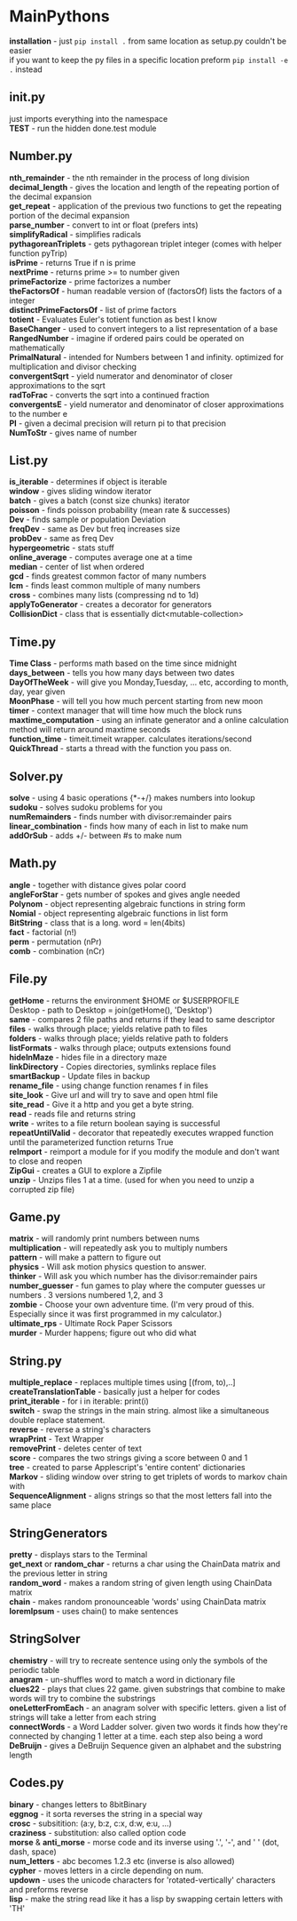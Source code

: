 # MainPythons
**installation** - just `pip install .` from same location as setup.py couldn't be easier  
if you want to keep the py files in a specific location preform `pip install -e .` instead  

## __init__.py
just imports everything into the namespace  
**TEST** - run the hidden done.test module

## Number.py
**nth_remainder** - the nth remainder in the process of long division  
**decimal_length** - gives the location and length of the repeating portion of the decimal expansion  
**get_repeat** - application of the previous two functions to get the repeating portion of the decimal expansion  
**parse_number** - convert to int or float (prefers ints)  
**simplifyRadical** - simplifies radicals  
**pythagoreanTriplets** - gets pythagorean triplet integer (comes with helper function pyTrip)  
**isPrime** - returns True if n is prime  
**nextPrime** - returns prime >= to number given  
**primeFactorize** - prime factorizes a number  
**theFactorsOf** - human readable version of (factorsOf) lists the factors of a integer  
**distinctPrimeFactorsOf** - list of prime factors  
**totient** - Evaluates Euler's totient function as best I know  
**BaseChanger** - used to convert integers to a list representation of a base  
**RangedNumber** - imagine if ordered pairs could be operated on mathematically  
**PrimalNatural** - intended for Numbers between 1 and infinity. optimized for multiplication and divisor checking  
**convergentSqrt** - yield numerator and denominator of closer approximations to the sqrt  
**radToFrac** - converts the sqrt into a continued fraction  
**convergentsE** - yield numerator and denominator of closer approximations to the number e  
**PI** - given a decimal precision will return pi to that precision  
**NumToStr** - gives name of number  
## List.py
**is_iterable** - determines if object is iterable  
**window** - gives sliding window iterator  
**batch** - gives a batch (const size chunks) iterator  
**poisson** - finds poisson probability (mean rate & successes)  
**Dev** - finds sample or population Deviation  
**freqDev** - same as Dev but freq increases size  
**probDev** - same as freq Dev  
**hypergeometric** - stats stuff  
**online_average** - computes average one at a time  
**median** - center of list when ordered  
**gcd** - finds greatest common factor of many numbers  
**lcm** - finds least common multiple of many numbers  
**cross** - combines many lists (compressing nd to 1d)  
**applyToGenerator** - creates a decorator for generators  
**CollisionDict** - class that is essentially dict\<mutable-collection\>  
## Time.py
**Time Class** - performs math based on the time since midnight  
**days_between** - tells you how many days between two dates  
**DayOfTheWeek** - will give you Monday,Tuesday, ... etc, according to month, day, year given  
**MoonPhase** - will tell you how much percent starting from new moon  
**timer** - context manager that will time how much the block runs  
**maxtime_computation** - using an infinate generator and a online calculation method will return around maxtime seconds  
**function_time** - timeit.timeit wrapper. calculates iterations/second  
**QuickThread** - starts a thread with the function you pass on.  
## Solver.py
**solve** - using 4 basic operations {*-+/} makes numbers into lookup  
**sudoku** - solves sudoku problems for you  
**numRemainders** - finds number with divisor:remainder pairs  
**linear_combination** - finds how many of each in list to make num  
**addOrSub** - adds +/- between #s to make num  
## Math.py
**angle** - together with distance gives polar coord  
**angleForStar** - gets number of spokes and gives angle needed  
**Polynom** - object representing algebraic functions in string form  
**Nomial** - object representing algebraic functions in list form  
**BitString** - class that is a long. word = len(4bits)  
**fact** - factorial (n!)  
**perm** - permutation (nPr)  
**comb** - combination (nCr)  
## File.py
**getHome** - returns the environment $HOME or $USERPROFILE   
Desktop - path to Desktop = join(getHome(), 'Desktop')  
**same** - compares 2 file paths and returns if they lead to same descriptor  
**files** - walks through place; yields relative path to files  
**folders** - walks through place; yields relative path to folders  
**listFormats** - walks through place; outputs extensions found  
**hideInMaze** - hides file in a directory maze  
**linkDirectory** - Copies directories, symlinks replace files  
**smartBackup** - Update files in backup  
**rename_file** - using change function renames f in files  
**site_look** - Give url and will try to save and open html file  
**site_read** - Give it a http and you get a byte  string.  
**read** - reads file and returns string  
**write** - writes to a file return boolean saying is successful  
**repeatUntilValid** - decorator that repeatedly executes wrapped function until the parameterized function returns True  
**reImport** - reimport a module for if you modify the module and don't want to close and reopen  
**ZipGui** - creates a GUI to explore a Zipfile  
**unzip** - Unzips files 1 at a time. (used for when you need to unzip a corrupted zip file)  
## Game.py
**matrix** - will randomly print numbers between nums  
**multiplication** - will repeatedly ask you to multiply numbers  
**pattern** - will make a pattern to figure out  
**physics** - Will ask motion physics question to answer.  
**thinker** - Will ask you which number has the divisor:remainder pairs  
**number_guesser** - fun games to play where the computer guesses ur numbers . 3 versions numbered 1,2, and 3  
**zombie** - Choose your own adventure time. (I'm very proud of this. Especially since it was first programmed in my calculator.)  
**ultimate_rps** - Ultimate Rock Paper Scissors  
**murder** - Murder happens; figure out who did what  
## String.py
**multiple_replace** -  replaces multiple times using [(from, to),..]  
**createTranslationTable** -  basically just a helper for codes  
**print_iterable** - for i in iterable: print(i)  
**switch** - swap the strings in the main string. almost like a simultaneous double replace statement.  
**reverse** - reverse a string's characters  
**wrapPrint** - Text Wrapper  
**removePrint** - deletes center of text  
**score** - compares the two strings giving a score between 0 and 1  
**tree** - created to parse Applescript's 'entire content' dictionaries  
**Markov** - sliding window over string to get triplets of words to markov chain with  
**SequenceAlignment** - aligns strings so that the most letters fall into the same place  
## StringGenerators
**pretty** - displays stars to the Terminal  
**get_next** or **random_char** - returns a char using the ChainData matrix and the previous letter in string  
**random_word** - makes a random string of given length using ChainData matrix  
**chain** - makes random pronounceable 'words' using ChainData matrix  
**loremIpsum** - uses chain() to make sentences  
## StringSolver
**chemistry** - will try to recreate sentence using only the symbols of the periodic table  
**anagram** - un-shuffles word to match a word in dictionary file  
**clues22** - plays that clues 22 game. given substrings that combine to make words will try to combine the substrings  
**oneLetterFromEach** - an anagram solver with specific letters. given a list of strings will take a letter from each string  
**connectWords** - a Word Ladder solver. given two words it finds how they're connected by changing 1 letter at a time. each step also being a word  
**DeBruijn** - gives a DeBruijn Sequence given an alphabet and the substring length  
## Codes.py
**binary** - changes letters to 8bitBinary  
**eggnog** - it sorta reverses the string in a special way  
**crosc** - subsitition: (a:y, b:z, c:x, d:w, e:u, ...)  
**craziness** - substitution: also called option code  
**morse** & **anti_morse** - morse code and its inverse using '.', '-', and ' ' (dot, dash, space)  
**num_letters** - abc becomes 1.2.3 etc (inverse is also allowed)  
**cypher** - moves letters in a circle depending on num.  
**updown** - uses the unicode characters for 'rotated-vertically' characters and preforms reverse  
**lisp** - make the string read like it has a lisp by swapping certain letters with 'TH'  
